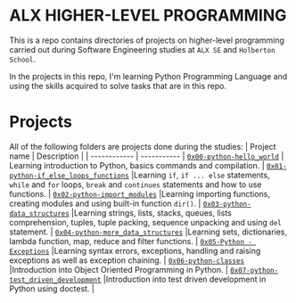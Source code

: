 # ALX HIGHER-LEVEL PROGRAMMING

This is a repo contains directories of projects on higher-level programming carried out during Software Engineering studies at ```ALX SE``` and ```Holberton School```.

In the projects in this repo, I'm learning Python Programming Language and using the skills acquired to solve tasks that are in this repo.

# Projects
All of the following folders are projects done during the studies:
| Project name | Description |
| ------------ | ----------- |
[`0x00-python-hello_world`](https://github.com/iankisali/alx-higher_level_programming/tree/master/0x00-python-hello_world) | Learning introduction to Python, basics commands and compilation. |
[`0x01-python-if_else_loops_functions`](https://github.com/iankisali/alx-higher_level_programming/tree/master/0x01-python-if_else_loops_functions) |Learning `if`, `if ... else` statements, `while` and `for` loops, `break` and `continues` statements and how to use functions.  |
[`0x02-python-import_modules`](https://github.com/iankisali/alx-higher_level_programming/tree/master/0x02-python-import_modules) |Learning importing functions, creating modules and using built-in function `dir()`.  |
[`0x03-python-data_structures`](https://github.com/iankisali/alx-higher_level_programming/tree/master/0x03-python-data_structures) |Learning strings, lists, stacks, queues, lists comprehension, tuples, tuple packing, sequence unpacking and using `del` statement.  |
[`0x04-python-more_data_structures`](https://github.com/iankisali/alx-higher_level_programming/tree/master/0x04-python-more_data_structures) |Learning sets, dictionaries, lambda function, map, reduce and filter functions.  |
[`0x05-Python - Exceptions`](https://github.com/iankisali/alx-higher_level_programming/tree/master/0x05-python-exceptions) |Learning syntax errors, exceptions, handling and raising exceptions as well as exception chaining.  |
[`0x06-python-classes`](https://github.com/iankisali/alx-higher_level_programming/tree/master/0x06-python-classes) |Introduction into Object Oriented Programming in Python.  |
[`0x07-python-test_driven_development`](https://github.com/iankisali/alx-higher_level_programming/tree/master/0x07-python-test_driven_development) |Introduction into test driven development in Python using doctest.  |
